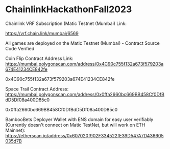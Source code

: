 # ChainlinkHackathonFall2023

Chainlink VRF Subscription (Matic Testnet (Mumbai) Link:

https://vrf.chain.link/mumbai/6569

All games are deployed on the Matic Testnet (Mumbai) -  Contract Source Code Verified

Coin Flip Contract Address Link:
https://mumbai.polygonscan.com/address/0x4C90c755f132a673f579203a674E41234CE842fe

0x4C90c755f132a673f579203a674E41234CE842fe

Space Trail Contract Address: 
https://mumbai.polygonscan.com/address/0x0ffa2660bc669BB458Cf0DfBdD5Df08a400D85c0

0x0ffa2660bc669BB458Cf0DfBdD5Df08a400D85c0

BambooBets Deployer Wallet with ENS domain for easy user verifiably (Currently doesn't connect on Matic TestNet, but will work on ETH Mainnet):
https://etherscan.io/address/0x607020f902F334522fE39D547A7D436605035d7B
